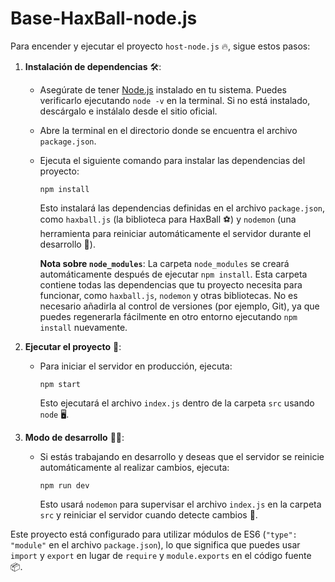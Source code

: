 # Base-HaxBall-node.js

Para encender y ejecutar el proyecto `host-node.js` 🔥, sigue estos pasos:

1. **Instalación de dependencias** 🛠️:
   - Asegúrate de tener [Node.js](https://nodejs.org/) instalado en tu sistema. Puedes verificarlo ejecutando `node -v` en la terminal. Si no está instalado, descárgalo e instálalo desde el sitio oficial.
   - Abre la terminal en el directorio donde se encuentra el archivo `package.json`.
   - Ejecuta el siguiente comando para instalar las dependencias del proyecto:
     ```
     npm install
     ```
     Esto instalará las dependencias definidas en el archivo `package.json`, como `haxball.js` (la biblioteca para HaxBall ⚽) y `nodemon` (una herramienta para reiniciar automáticamente el servidor durante el desarrollo 🔄).
     
     **Nota sobre `node_modules`**:
     La carpeta `node_modules` se creará automáticamente después de ejecutar `npm install`. Esta carpeta contiene todas las dependencias que tu proyecto necesita para funcionar, como `haxball.js`, `nodemon` y otras bibliotecas. No es necesario añadirla al control de versiones (por ejemplo, Git), ya que puedes regenerarla fácilmente en otro entorno ejecutando `npm install` nuevamente.

2. **Ejecutar el proyecto** 🚀:
   - Para iniciar el servidor en producción, ejecuta:
     ```
     npm start
     ```
     Esto ejecutará el archivo `index.js` dentro de la carpeta `src` usando `node` 🖥️.

3. **Modo de desarrollo** 🧑‍💻:
   - Si estás trabajando en desarrollo y deseas que el servidor se reinicie automáticamente al realizar cambios, ejecuta:
     ```
     npm run dev
     ```
     Esto usará `nodemon` para supervisar el archivo `index.js` en la carpeta `src` y reiniciar el servidor cuando detecte cambios 🔄.

Este proyecto está configurado para utilizar módulos de ES6 (`"type": "module"` en el archivo `package.json`), lo que significa que puedes usar `import` y `export` en lugar de `require` y `module.exports` en el código fuente 📦.

